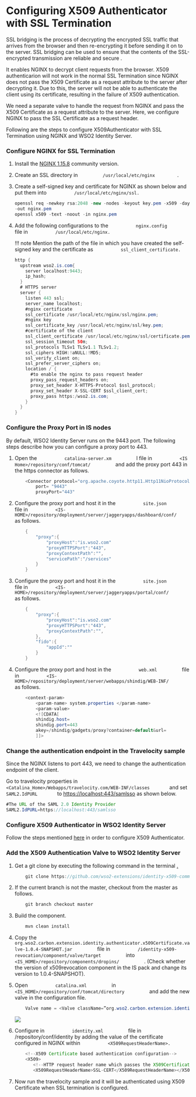 # Configuring X509 Authenticator with SSL Termination

SSL bridging is the process of decrypting the encrypted SSL traffic that
arrives from the browser and then re-encrypting it before sending it on
to the server. SSL bridging can be used to ensure that the contents of
the SSL-encrypted transmission are reliable and secure .

It enables NGINX to decrypt client requests from the browser. X509
authenticarion will not work in the normal SSL Termination since NGINX
does not pass the X509 Certificate as a request attribute to the server
after decrypting it. Due to this, the server will not be able to
authenticate the client using its certificate, resulting in the failure
of X509 authentication.

We need a separate valve to handle the request from NGINX and pass the
X509 Certificate as a request attribute to the server. Here, we
configure NGINX to pass the SSL Certificate as a request header.

Following are the steps to configure X509Authenticator with SSL
Termination using NGINX and WSO2 Identity Server.

### Configure NGINX for SSL Termination

1.  Install the [NGINX
    1.15.8](https://medium.com/@ThomasTan/installing-nginx-in-mac-os-x-maverick-with-homebrew-d8867b7e8a5a)
    community version.
2.  Create an SSL directory in `          /usr/local/etc/nginx         `
    .
3.  Create a self-signed key and certificate for NGINX as shown below
    and put them into `           /usr/local/etc/nginx/ssl.          `

    ``` java
    openssl req -newkey rsa:2048 -new -nodes -keyout key.pem -x509 -days 365 
    -out nginx.pem
    openssl x509 -text -noout -in nginx.pem
    ```

4.  Add the following configurations to the
    `           nginx.config          ` file in
    `           /usr/local/etc/nginx.          `

    !!! note
        Mention the path of the file in which you have created the
        self-signed key and the certificate as
        `           ssl_client_certificate.          `
    

    ``` java
    http {
      upstream wso2.is.com{
        server localhost:9443;
        ip_hash;
      }
      # HTTPS server
      server {
        listen 443 ssl;
        server_name localhost;
        #nginx certificate
        ssl_certificate /usr/local/etc/nginx/ssl/nginx.pem;
        #nginx key
        ssl_certificate_key /usr/local/etc/nginx/ssl/key.pem;
        #certificate of the client
        ssl_client_certificate /usr/local/etc/nginx/ssl/certificate.pem;
        ssl_session_timeout 50m;
        ssl_protocols TLSv1 TLSv1.1 TLSv1.2;
        ssl_ciphers HIGH:!aNULL:!MD5;
        ssl_verify_client on;
        ssl_prefer_server_ciphers on;
        location / {
          #to enable the nginx to pass request header
          proxy_pass_request_headers on;
          proxy_set_header X-HTTPS-Protocol $ssl_protocol;
          proxy_set_header X-SSL-CERT $ssl_client_cert;
          proxy_pass https:/wso2.is.com;
        }
      }
    }
    ```

### Configure the Proxy Port in IS nodes

By default, WSO2 Identity Server runs on the 9443 port. The following
steps describe how you can configure a proxy port to 443.

1.  Open the `           catalina-server.xm          ` l file in
    `           <IS Home>/repository/conf/tomcat/          ` and add the
    proxy port 443 in the https connector as follows.

    ``` java
        <Connector protocol="org.apache.coyote.http11.Http11NioProtocol"
            port= "9443"
            proxyPort="443" 
    ```

2.  Configure the proxy port and host it in the
    `           site.json          ` file in
    `           <IS-HOME>/repository/deployment/server/jaggeryapps/dashboard/conf/          `
    as follows.

    ``` java
        {
            "proxy":{
                "proxyHost":"is.wso2.com"
                "proxyHTTPSPort":"443",
                "proxyContextPath":"",
                "servicePath":"/services"
            }
        }
    ```

3.  Configure the proxy port and host it in the
    `           site.json          ` file in
    `           <IS-HOME>/repository/deployment/server/jaggeryapps/portal/conf/          `
    as follows.

    ``` java
        {
            "proxy":{
                "proxyHost":"is.wso2.com"
                "proxyHTTPSPort":"443",
                "proxyContextPath":"",
            },
            "fido":{
                "appId":""
            }
        }
    ```

4.  Configure the proxy port and host in the
    `           web.xml          ` file in
    `           <IS-HOME>/repository/deployment/server/webapps/shindig/WEB-INF/          `
    as follows.

    ``` java
        <context-param>
            <param-name> system.properties </param-name>
            <param-value>
            <![CDATA[
            shindig.host=
            shindig.port=443
            akey=/shindig/gadgets/proxy?container=default&url=
            ]]>
    ```

### Change the authentication endpoint in the Travelocity sample

Since the NGINX listens to port 443, we need to change the
authentication endpoint of the client.

Go to travelocity properties in
`         <Catalina_Home>/Webapps/travelocity.com/WEB-INF/classes        `
and set `         SAML2.IdPURL        ` to
[https://localhost:443/samlsso](https://localhost/samlsso) as shown
below.

``` java
#The URL of the SAML 2.0 Identity Provider
SAML2.IdPURL=https://localhost:443/samlsso
```

###  Configure X509 Authenticator in WSO2 Identity Server

Follow the steps mentioned
[here](../../develop/x509-certificate-authenticator)
in order to configure X509 Authenticator.

### Add the X509 Authentication Valve to WSO2 Identity Server

1.  Get a git clone by executing the following command in the terminal
    [.](https://github.com/wso2-extensions/identity-x509-commons.git)

    ``` java
        git clone https://github.com/wso2-extensions/identity-x509-commons.git
    ```

2.  If the current branch is not the master, checkout from the master as
    follows.

    ``` java
        git branch checkout master  
    ```

3.  Build the component.

    ``` java
        mvn clean install
    ```

4.  Copy the
    `           org.wso2.carbon.extension.identity.authenticator.x509Certificate.valve-1.0.4-SNAPSHOT.jar          `
    file in
    `           /identity-x509-revocation/component/valve/target          `
    into `           <IS_HOME>/repository/components/dropins/          `
    . (Check whether the version of x509revocation component in the IS
    pack and change its version to 1.0.4-SNAPSHOT).  
      

5.  Open `           catalina.xml          ` in
    `           <IS_HOME>/repository/conf/tomcat/directory          `
    and add the new valve in the configuration file.

    ``` java
        Valve name = <Valve className=”org.wso2.carbon.extension.identity.x509Certificate.valve.X509CertificateAuthenticationValve”/>
    ```

    ![](../assets/img/119111969/119112177.png) 

6.  Configure in `           identity.xml          ` file in
    /repository/conf/identity by adding the value of the certificate
    configured in NGINX within
    `           <X509RequestHeaderName>.          `

    ``` java
        <!--X509 Certificate based authentication configuration-->
        <X509>
           <!--HTTP request header name which passes the X509Certificate  from LB-->
           <X509RequestHeaderName>SSL-CERT</X509RequestHeaderName></X509>
    ```

7.  Now run the travelocity sample and it will be authenticated using
    X509 Certificate when SSL termination is configured.

